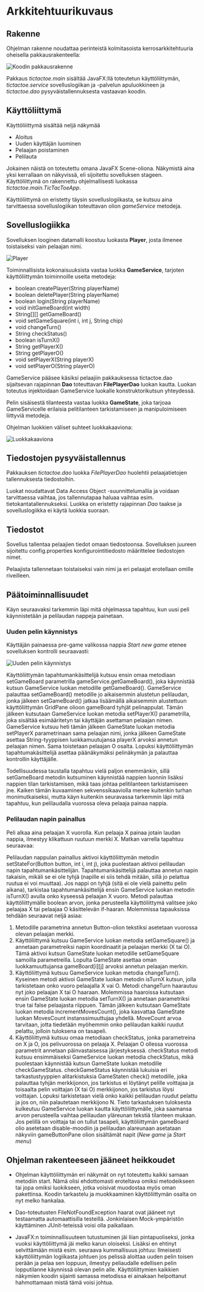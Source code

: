 # Arkkitehtuurikuvaus

## Rakenne

Ohjelman rakenne noudattaa perinteistä kolmitasoista kerrosarkkitehtuuria oheisella pakkausrakenteella:

![Koodin pakkausrakenne](./assets/tictactoe_packages.png)

Pakkaus *tictactoe.main* sisältää JavaFX:llä toteutetun käyttöliittymän, *tictactoe.service* sovelluslogiikan ja -palvelun apuluokkineen ja *tictactoe.dao* pysyväistallennuksesta vastaavan koodin.

## Käyttöliittymä

Käyttöliiittymä sisältää neljä näkymää

* Aloitus
* Uuden käyttäjän luominen
* Pelaajan poistaminen
* Pelilauta

Jokainen näistä on toteutettu omana JavaFX Scene-oliona. Näkymistä aina yksi kerrallaan on näkyvissä, eli sijoitettu sovelluksen stageen. Käyttöliittymä on rakennettu ohjelmallisesti luokassa *tictactoe.main.TicTacToeApp*.

Käyttöliittymä on eristetty täysin sovelluslogiikasta, se kutsuu aina tarvittaessa sovelluslogiikan toteuttavan olion *gameService* metodeja.

## Sovelluslogiikka

Sovelluksen looginen datamalli koostuu luokasta **Player**, josta ilmenee toistaiseksi vain pelaajan nimi. 

![Player](./assets/player.png)

Toiminnallisista kokonaisuuksista vastaa luokka **GameService**, tarjoten käyttöliittymän toiminnoille useita metodeja:
* boolean createPlayer(String playerName)
* boolean deletePlayer(String playerName)
* boolean login(String playerName)
* void initGameBoard(int width)
* String[][] getGameBoard()
* void setGameSquare(int i, int j, String chip)
* void changeTurn()
* String checkStatus()
* boolean isTurnX()
* String getPlayerX()
* String getPlayerO()
* void setPlayerX(String playerX)
* void setPlayerO(String playerO)

GameService pääsee käsiksi pelaajiin pakkauksessa tictactoe.dao sijaitsevan rajapinnan **Dao** toteuttavan **FilePlayerDao** luokan kautta. Luokan toteutus injektoidaan GameService luokalle konstruktorikutsun yhteydessä.

Pelin sisäisestä tilanteesta vastaa luokka **GameState**, joka tarjoaa GameServicelle erilaisia pelitilanteen tarkistamiseen ja manipuloimiseen liittyviä metodeja.

Ohjelman luokkien väliset suhteet luokkakaaviona:

![Luokkakaaviona](./assets/tictactoe.png)


## Tiedostojen pysyväistallennus

Pakkauksen *tictactoe.dao* luokka *FilePlayerDao* huolehtii pelaajatietojen tallennuksesta tiedostoihin.

Luokat noudattavat Data Access Object -suunnittelumallia ja voidaan tarvittaessa vaihtaa, jos tallennutapaa haluaa vaihtaa esim. tietokantatallennukseksi. Luokka on eristetty rajapinnan *Dao* taakse ja sovelluslogiikka ei käytä luokkia suoraan.


## Tiedostot

Sovellus tallentaa pelaajien tiedot omaan tiedostoonsa. Sovelluksen juureen sijoitettu config.properties konfigurointitiedosto määrittelee tiedostojen nimet.

Pelaajista tallennetaan toistaiseksi vain nimi ja eri pelaajat erotellaan omille riveilleen.


## Päätoiminnallisuudet

Käyn seuraavaksi tarkemmin läpi mitä ohjelmassa tapahtuu, kun uusi peli käynnistetään ja pelilaudan nappeja painetaan.

### Uuden pelin käynnistys

Käyttäjän painaessa pre-game valikossa nappia *Start new game* etenee sovelluksen kontrolli seuraavasti:

![Uuden pelin käynnistys](./assets/sequence_startNewGame.png)

Käyttöliittymän tapahtumankäsittelijä kutsuu ensin omaa metodiaan setGameBoard parametrilla gameService.getGameBoard(), joka käynnistää kutsun GameService luokan metodille getGameBoard(). GameService palauttaa setGameBoard() metodille  jo aikaisemmin alustetun pelilaudan, jonka jälkeen setGameBoard() jatkaa lisäämällä aikaisemmin alustettuun käyttöliittymän GridPane olioon gameBoard tyhjät pelinappulat. Tämän jälkeen kutsutaan GameService luokan metodia setPlayerX() parametrilla, joka sisältää esimääritetyn tai käyttäjän asettaman pelaajan nimen. GameService kutsuu heti tämän jälkeen GameState luokan metodia setPlayerX parametrinaan sama pelaajan nimi, jonka jälkeen GameState asettaa String-tyyppisen luokkamuutujansa playerX arvoksi annetun pelaajan nimen. Sama toistetaan pelaajan O osalta. Lopuksi käyttöliittymän tapahtumakäsittelijä asettaa päänäkymäksi pelinäkymän ja palauttaa kontrollin käyttäjälle.

Todellisuudessa taustalla tapahtuu vielä paljon enemmänkin, sillä setGameBoard metodin kutsuminen käynnistää nappien luonnin lisäksi nappien tilan tarkistamisen, mikä taas johtaa pelitilanteen tarkistamiseen jne. Kaiken tämän kuvaaminen sekvenssikaaviolla menee kuitenkin turhan monimutkaiseksi, mutta käyn kuitenkin seuravassa tarkemmin läpi mitä tapahtuu, kun pelilaudalla vuorossa oleva pelaaja painaa nappia.

### Pelilaudan napin painallus

Peli alkaa aina pelaajan X vuorolla. Kun pelaaja X painaa jotain laudan nappia, ilmestyy klikattuun ruutuun merkki X. Matkan varrella tapahtuu seuraavaa:

Pelilaudan nappulan painallus aktivoi käyttöliittymän metodin setStateFor(Button button, int i, int j), joka puolestaan aktivoi pelilaudan napin tapahtumankäsittelijän. Tapahtumankäsittelijä palauttaa annetun napin takaisin, mikäli se ei ole tyhjä (napille ei siis tehdä mitään, sillä jo pelattua ruutua ei voi muuttaa). Jos nappi on tyhjä (sitä ei ole vielä painettu pelin aikana), tarkistaa tapahtumankäsittelijä ensin GameService luokan metodin isTurnX() avulla onko kyseessä pelaajan X vuoro. Metodi palauttaa käyttöliittymälle boolean arvon, jonka perusteella käyttöliittymä valitsee joko pelaajaa X tai pelaajaa O käsittelevän if-haaran. Molemmissa tapauksissa tehdään seuraavat neljä asiaa:
1. Metodille parametrina annetun Button-olion tekstiksi asetetaan vuorossa olevan pelaajan merkki. 
2. Käyttöliittymä kutsuu GameService luokan metodia setGameSquare() ja annetaan parametreiksi napin koordinaatit ja pelaajan merkki (X tai O). Tämä aktivoi kutsun GameState luokan metodille setGameSquare samoilla parametreilla. Lopulta GameState asettaa oman luokkamuuttujansa gameBoard[i][j] arvoksi annetun pelaajan merkin. 
3. Käyttöliittymä kutsuu GameService luokan metodia changeTurn(). Kyseinen metodi aktivoi GameState luokan metodin isTurnX kutsun, jolla tarkistetaan onko vuoro pelaajalla X vai O. Metodi changeTurn haarautuu nyt joko pelaajan X tai O haaraan. Molemmissa haaroissa kutsutaan ensin GameState luokan metodia setTurnX() ja annetaan parametriksi true tai false pelaajasta riippuen. Tämän jälkeen kutsutaan GameState luokan metodia incrementMovesCount(), joka kasvattaa GameState luokan MovesCount instanssimuuttujaa yhdellä. MoveCount arvoa tarvitaan, jotta tiedetään myöhemmin onko pelilaudan kaikki ruudut pelattu, jolloin tuloksena on tasapeli.
4. Käyttöliittymä kutsuu omaa metodiaan checkStatus, jonka parametreina on X ja O, jos pelivuorossa on pelaaja X. Pelaajan O ollessa vuorossa parametrit annetaan päinvastaisessa järjestyksessä. checkStatus metodi kutsuu ensimmäiseksi GameService luokan metodia checkStatus, mikä puolestaan käynnistää kutsun GameState luokan metodille checkGameStatus. checkGameStatus käynnistää lukuisia eri tarkastustyyppien alitarkistuksia GameStaten check() metodille, joka palauttaa tyhjän merkkijonon, jos tarkistus ei löytänyt pelille voittajaa ja toisaalta pelin voittajan (X tai O) merkkijonon, jos tarkistus löysi voittajan. Lopuksi tarkistetaan vielä onko kaikki pelilaudan ruudut pelattu ja jos on, niin palautetaan merkkijono N. Tieto tarkastuksen tuloksesta kulkeutuu GameService luokan kautta käyttöliittymälle, joka saamansa arvon perusteella vaihtaa pelilaudan yläreunan tekstiä tilanteen mukaan. Jos pelillä on voittaja tai on tullut tasapeli, käyttöliittymän gameBoard olio asetetaan disable-moodiin ja pelilaudan alareunaan asetataan näkyviin gameButtonPane olion sisältämät napit (*New game* ja *Start menu*)   


## Ohjelman rakenteeseen jääneet heikkoudet

* Ohjelman käyttöliittymän eri näkymät on nyt toteutettu kaikki samaan metodiin start. Nämä olisi ehdottomasti eroteltava omiksi metodeikseen tai jopa omiksi luokikseen, jotka voisivat muodostaa myös oman pakettinsa. Koodin tarkastelu ja muokkaaminen käyttöliittymän osalta on nyt melko hankalaa.

* Dao-toteutusten FileNotFoundException haarat ovat jääneet nyt testaamatta automaattisilla testeillä. Jonkinlaisen Mock-ympäristön käyttäminen JUnit-teteissä voisi olla paikallaan.

* JavaFX:n toiminnallisuuteen tutustuminen jäi liian pintapuoliseksi, jonka vuoksi käyttöliittymä jäi melko karun oloiseksi. Lisäksi en ehtinyt selvittämään mistä esim. seuraava kummallisuus johtuu: Ilmeisesti käyttöliittymän logiikasta johtuen jos pelissä aloittaa uuden pelin toisen perään ja pelaa sen loppuun, ilmestyy peliaudalle edellisen pelin lopputilanne käynnissä olevan pelin alle. Käyttöliittymien kaikkien näkymien koodin sijainti samassa metodissa ei ainakaan helpottanut hahmottamaan mistä tämä voisi johtua.